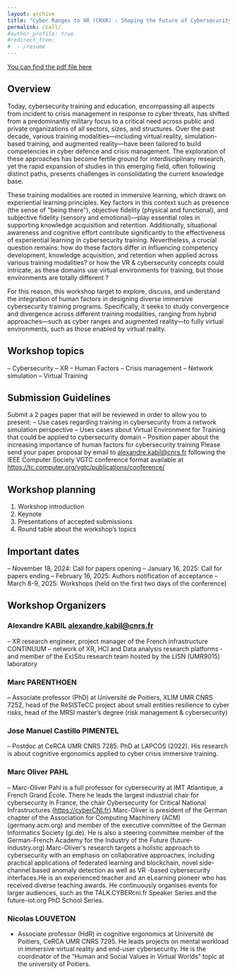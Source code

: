 ```yaml
---
layout: archive
title: "Cyber Ranges to XR (CRXR) : Shaping the Future of Cybersecurity Training"
permalink: /call/
#author_profile: true
#redirect_from:
#  - /resume
---
```


[You can find the pdf file here](https://alexkabil.github.io/CVT_IEEEVR25/files/CFP_CRXR_IEEEVR25.pdf)

## Overview

Today, cybersecurity training and education, encompassing all aspects from incident to crisis management in response to cyber threats, has shifted from a predominantly military focus to a critical need across public and private organizations of all sectors, sizes, and structures. Over the past decade, various training modalities—including virtual reality, simulation-based training, and augmented reality—have been tailored to build competencies in cyber defence and crisis management. The exploration of these approaches has become fertile ground for interdisciplinary research, yet the rapid expansion of studies in this emerging field, often following distinct paths, presents challenges in consolidating the current knowledge base.


These training modalities are rooted in immersive learning, which draws on experiential learning principles. Key factors in this context such as presence (the sense of "being there"), objective fidelity (physical and functional), and subjective fidelity (sensory and emotional)—play essential roles in supporting knowledge acquisition and retention. Additionally, situational awareness and cognitive effort contribute significantly to the effectiveness of experiential learning in cybersecurity training. Nevertheless, a crucial question remains: how do these factors differ in influencing competency development, knowledge acquisition, and retention when applied across various training modalities? or how the VR & cybersecurity concepts could intricate, as these domains use virtual environments for training, but those environments are totally different ?

For this reason, this workshop target to explore, discuss, and understand the integration of human factors in designing diverse immersive cybersecurity training programs. Specifically, it seeks to study convergence and divergence across different training modalities, ranging from hybrid approaches—such as cyber ranges and augmented reality—to fully virtual environments, such as those enabled by virtual reality.  

## Workshop topics

–	Cybersecurity
–	XR
–	Human Factors
–	Crisis management
–	Network simulation
–	Virtual Training

## Submission Guidelines

Submit a 2 pages paper that will be reviewed in order to allow you to present: 
–	Use cases regarding training in cybersecurity from a network simulation perspective
–	Uses cases about Virtual Environment for Training that could be applied to cybersecurity domain
–	Position paper about the increasing importance of human factors for cybersecurity training
Please send your paper proposal by email to alexandre.kabil@cnrs.fr following the IEEE Computer Society VGTC conference format available at https://tc.computer.org/vgtc/publications/conference/  

## Workshop planning

1.	Workshop introduction
2.	Keynote
3.	Presentations of accepted submissions
4.	Round table about the workshop’s topics

## Important dates

–	November 18, 2024: Call for papers opening
–	January 16, 2025: Call for papers ending
–	February 16, 2025: Authors notification of acceptance
–	March 8-9, 2025: Workshops (held on the first two days of the conference)

## Workshop Organizers

### Alexandre KABIL alexandre.kabil@cnrs.fr

– XR research engineer, project manager of the French infrastructure CONTINUUM – network of XR, HCI and Data analysis research platforms - and member of the Ex)Situ research team hosted by the LISN (UMR9015) laboratory

### Marc PARENTHOEN

– Associate professor (PhD) at Université de Poitiers, XLIM UMR CNRS 7252, head of the RéSISTeCC project about small entities resilience to cyber risks, head of the MRSI master’s degree (risk management & cybersecurity)

### Jose Manuel Castillo PIMENTEL

– Postdoc at CeRCA UMR CNRS 7285. PhD at LAPCOS (2022). His research is about cognitive ergonomics applied to cyber crisis immersive training.

### Marc Oliver PAHL 

– Marc-Oliver Pahl is a full professor for cybersecurity at IMT Atlantique, a French Grand École. There he leads the largest industrial chair for cybersecurity in France, the chair Cybersecurity for Critical National Infrastructures (https://cyberCNI.fr).Marc-Oliver is president of the German chapter of the Association for Computing Machinery (ACM) (germany.acm.org) and member of the executive committee of the German Informatics Society (gi.de). He is also a steering committee member of the German-French Academy for the Industry of the Future (future-industry.org).Marc-Oliver's research targets a holistic approach to cybersecurity with an emphasis on collaborative approaches, including practical applications of federated learning and blockchain, novel side-channel based anomaly detection as well as VR -based cybersecurity interfaces.He is an experienced teacher and an eLearning pioneer who has received diverse teaching awards. He continuously organises events for larger audiences, such as the TALK.CYBERcni.fr Speaker Series and the future-iot.org PhD School Series.

### Nicolas LOUVETON

- Associate professor (HdR) in cognitive ergonomics at Université de Poitiers, CeRCA UMR CNRS 7295. He leads projects on mental workload in immersive virtual reality and end-user cybersecurity. He is the coordinator of the “Human and Social Values in Virtual Worlds” topic at the university of Poitiers.

